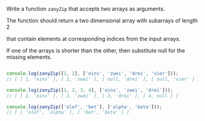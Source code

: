 Write a function `zanyZip` that accepts two arrays as arguments. 

The function should return a two dimensional array with subarrays of length 2 

that contain elements at corresponding indices from the input arrays. 

If one of the arrays is shorter than the other, then substitute null for the missing elements.


```js

console.log(zanyZip([1, 2], ['eins', 'zwei', 'drei', 'vier']));
// [ [ 1, 'eins' ], [ 2, 'zwei' ], [ null, 'drei' ], [ null, 'vier' ] ]

console.log(zanyZip([1, 2, 3, 4], ['eins', 'zwei', 'drei']));
// [ [ 1, 'eins' ], [ 2, 'zwei' ], [ 3, 'drei' ], [ 4, null ] ]

console.log(zanyZip(['alef', 'bet'], ['alpha', 'beta']));
// [ [ 'alef', 'alpha' ], [ 'bet', 'beta' ] ]
```
